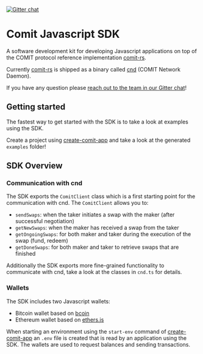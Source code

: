 [![Gitter chat](https://badges.gitter.im/gitterHQ/gitter.png)](https://gitter.im/comit-network/community)

# Comit Javascript SDK

A software development kit for developing Javascript applications on top of the COMIT protocol reference implementation [comit-rs](https://github.com/comit-network/comit-rs).

Currently [comit-rs](https://github.com/comit-network/comit-rs) is shipped as a binary called [cnd](https://github.com/comit-network/comit-rs/releases) (COMIT Network Daemon).

If you have any question please [reach out to the team in our Gitter chat](https://gitter.im/comit-network/community)!

## Getting started

The fastest way to get started with the SDK is to take a look at examples using the SDK.

Create a project using [create-comit-app](https://github.com/comit-network/create-comit-app) and take a look at the generated `examples` folder! 

## SDK Overview

### Communication with cnd

The SDK exports the `ComitClient` class which is a first starting point for the communication with cnd. The `ComitClient` allows you to:

* `sendSwaps`: when the taker initiates a swap with the maker (after successful negotiation)
* `getNewSwaps`: when the maker has received a swap from the taker
* `getOngoingSwaps`: for both maker and taker during the execution of the swap (fund, redeem)
* `getDoneSwaps`: for both maker and taker to retrieve swaps that are finished

Additionally the SDK exports more fine-grained functionality to communicate with cnd, take a look at the classes in `cnd.ts` for details. 

### Wallets

The SDK includes two Javascript wallets:

* Bitcoin wallet based on [bcoin](https://github.com/bcoin-org/bcoin)
* Ethereum wallet based on [ethers.js](https://github.com/ethers-io/ethers.js/)

When starting an environment using the `start-env` command of [create-comit-app](https://github.com/comit-network/create-comit-app) an `.env` file is created that is read by an application using the SDK. 
The wallets are used to request balances and sending transactions.

